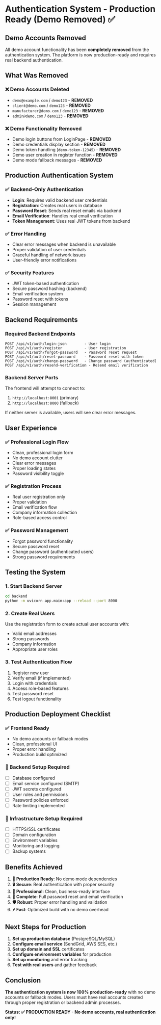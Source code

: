 # Authentication System - Production Ready (Demo Removed) ✅

## Demo Accounts Removed

All demo account functionality has been **completely removed** from the authentication system. The platform is now production-ready and requires real backend authentication.

## What Was Removed

### ❌ Demo Accounts Deleted
- `demo@example.com` / `demo123` - **REMOVED**
- `client@demo.com` / `demo123` - **REMOVED**
- `manufacturer@demo.com` / `demo123` - **REMOVED**
- `admin@demo.com` / `demo123` - **REMOVED**

### ❌ Demo Functionality Removed
- Demo login buttons from LoginPage - **REMOVED**
- Demo credentials display section - **REMOVED**
- Demo token handling (`demo-token-12345`) - **REMOVED**
- Demo user creation in register function - **REMOVED**
- Demo mode fallback messages - **REMOVED**

## Production Authentication System

### ✅ Backend-Only Authentication
- **Login**: Requires valid backend user credentials
- **Registration**: Creates real users in database
- **Password Reset**: Sends real reset emails via backend
- **Email Verification**: Handles real email verification
- **Token Management**: Uses real JWT tokens from backend

### ✅ Error Handling
- Clear error messages when backend is unavailable
- Proper validation of user credentials
- Graceful handling of network issues
- User-friendly error notifications

### ✅ Security Features
- JWT token-based authentication
- Secure password hashing (backend)
- Email verification system
- Password reset with tokens
- Session management

## Backend Requirements

### Required Backend Endpoints
```
POST /api/v1/auth/login-json        - User login
POST /api/v1/auth/register          - User registration  
POST /api/v1/auth/forgot-password   - Password reset request
POST /api/v1/auth/reset-password    - Password reset with token
POST /api/v1/auth/change-password   - Change password (authenticated)
POST /api/v1/auth/resend-verification - Resend email verification
```

### Backend Server Ports
The frontend will attempt to connect to:
1. `http://localhost:8001` (primary)
2. `http://localhost:8000` (fallback)

If neither server is available, users will see clear error messages.

## User Experience

### ✅ Professional Login Flow
- Clean, professional login form
- No demo account clutter
- Clear error messages
- Proper loading states
- Password visibility toggle

### ✅ Registration Process
- Real user registration only
- Proper validation
- Email verification flow
- Company information collection
- Role-based access control

### ✅ Password Management
- Forgot password functionality
- Secure password reset
- Change password (authenticated users)
- Strong password requirements

## Testing the System

### 1. Start Backend Server
```bash
cd backend
python -m uvicorn app.main:app --reload --port 8000
```

### 2. Create Real Users
Use the registration form to create actual user accounts with:
- Valid email addresses
- Strong passwords
- Company information
- Appropriate user roles

### 3. Test Authentication Flow
1. Register new user
2. Verify email (if implemented)
3. Login with credentials
4. Access role-based features
5. Test password reset
6. Test logout functionality

## Production Deployment Checklist

### ✅ Frontend Ready
- No demo accounts or fallback modes
- Clean, professional UI
- Proper error handling
- Production build optimized

### 🔧 Backend Setup Required
- [ ] Database configured
- [ ] Email service configured (SMTP)
- [ ] JWT secrets configured
- [ ] User roles and permissions
- [ ] Password policies enforced
- [ ] Rate limiting implemented

### 🔧 Infrastructure Setup Required
- [ ] HTTPS/SSL certificates
- [ ] Domain configuration
- [ ] Environment variables
- [ ] Monitoring and logging
- [ ] Backup systems

## Benefits Achieved

1. **🚀 Production Ready**: No demo mode dependencies
2. **🔒 Secure**: Real authentication with proper security
3. **👥 Professional**: Clean, business-ready interface
4. **📧 Complete**: Full password reset and email verification
5. **🛡️ Robust**: Proper error handling and validation
6. **⚡ Fast**: Optimized build with no demo overhead

## Next Steps for Production

1. **Set up production database** (PostgreSQL/MySQL)
2. **Configure email service** (SendGrid, AWS SES, etc.)
3. **Set up domain and SSL** certificates
4. **Configure environment variables** for production
5. **Set up monitoring** and error tracking
6. **Test with real users** and gather feedback

## Conclusion

**The authentication system is now 100% production-ready** with no demo accounts or fallback modes. Users must have real accounts created through proper registration or backend admin processes.

**Status: ✅ PRODUCTION READY - No demo accounts, real authentication only!** 